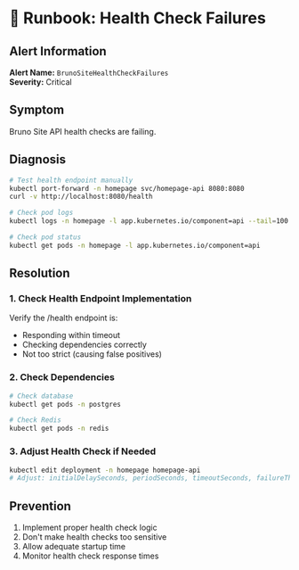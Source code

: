 # 🚨 Runbook: Health Check Failures

## Alert Information
**Alert Name:** `BrunoSiteHealthCheckFailures`  
**Severity:** Critical  

## Symptom
Bruno Site API health checks are failing.

## Diagnosis

```bash
# Test health endpoint manually
kubectl port-forward -n homepage svc/homepage-api 8080:8080
curl -v http://localhost:8080/health

# Check pod logs
kubectl logs -n homepage -l app.kubernetes.io/component=api --tail=100 | grep -i health

# Check pod status
kubectl get pods -n homepage -l app.kubernetes.io/component=api
```

## Resolution

### 1. Check Health Endpoint Implementation

Verify the /health endpoint is:
- Responding within timeout
- Checking dependencies correctly
- Not too strict (causing false positives)

### 2. Check Dependencies

```bash
# Check database
kubectl get pods -n postgres

# Check Redis
kubectl get pods -n redis
```

### 3. Adjust Health Check if Needed

```bash
kubectl edit deployment -n homepage homepage-api
# Adjust: initialDelaySeconds, periodSeconds, timeoutSeconds, failureThreshold
```

## Prevention
1. Implement proper health check logic
2. Don't make health checks too sensitive
3. Allow adequate startup time
4. Monitor health check response times
